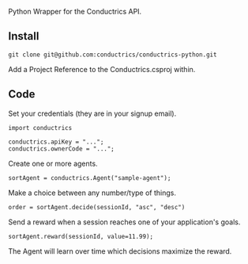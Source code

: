 Python Wrapper for the Conductrics API.

Install
-------

    git clone git@github.com:conductrics/conductrics-python.git

Add a Project Reference to the Conductrics.csproj within.


Code
----


Set your credentials (they are in your signup email).
		
    import conductrics

    conductrics.apiKey = "...";
    conductrics.ownerCode = "...";


Create one or more agents.

    sortAgent = conductrics.Agent("sample-agent");


Make a choice between any number/type of things.

    order = sortAgent.decide(sessionId, "asc", "desc")


Send a reward when a session reaches one of your application's goals.

    sortAgent.reward(sessionId, value=11.99);

The Agent will learn over time which decisions maximize the reward.

